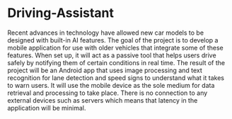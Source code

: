 # Driving-Assistant
Recent advances in technology have allowed new car models to be designed with built-in AI features. The goal of the project is to develop a mobile application for use with older vehicles that integrate some of these features. When set up, it will act as a passive tool that helps users drive safely by notifying them of certain conditions in real time.
The result of the project will be an Android app that uses image processing and text recognition for lane detection and speed signs to understand what it takes to warn users. It will use the mobile device as the sole medium for data retrieval and processing to take place. There is no connection to any external devices such as servers which means that latency in the application will be minimal.
